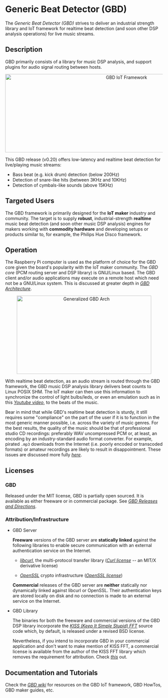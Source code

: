 # Generic Beat Detector (GBD)

The *Generic Beat Detector (GBD)* strives to deliver an industrial strength library and IoT framework for realtime beat 
detection (and soon other DSP analysis operations) for live music streams. 

## Description

GBD primarily consists of a library for music DSP analysis, and support plugins for 
audio signal routing between hosts.
<p align="center">
<img src="https://github.com/generic-beat-detector/GBD/blob/master/docs/img/gbd-iot-framework.jpg" alt="GBD IoT Framework" width="760" height="250"/>
</p>

This GBD release (v0.20) offers low-latency and realtime beat detection for
live/playing music streams:

* Bass beat (e.g. kick drum) detection (below 200Hz)
* Detection of snare-like hits (between 3KHz and 10KHz)
* Detection of cymbals-like sounds (above 15KHz)

## Targeted Users

The GBD framework is primarily designed for the __IoT maker__ industry and community. The 
target is to supply __robust__, industrial-strength __realtime__ music 
beat detection (and soon other music DSP analysis) engines for makers 
working with __commodity hardware__ and developing setups or products similar to,
for example, the Philips Hue Disco framework.

## Operation

The Raspberry Pi computer is used as the platform of choice for the GBD core given the board's popularity with the IoT maker community. The *GBD core* (PCM routing server and DSP library) is GNU/Linux based. The GBD client and/or audio applications
may execute on a remote host which need not be a GNU/Linux system. This is discussed at greater depth in [*GBD Architecture*](https://github.com/generic-beat-detector/GBD/wiki/The-GBD-IoT-Framework#gbd-achitecture).

<p align="center">
<img src="https://github.com/generic-beat-detector/GBD/blob/master/docs/img/generalized-gbd-arch.jpg" alt="Generalized GBD Arch" width="430" height="250"/></p>

With realtime beat detection, as an audio stream is routed through the GBD framework, the 
GBD music DSP analysis library delivers beat counts to Linux POSIX SHM. 
The IoT maker can then use this information to synchronize the control of light bulbs/leds, or even an emulation such as in this [*Youtube video*](https://youtu.be/1wmrO51TZqA), to the beats of the music.


Bear in mind that while GBD's realtime beat detection is sturdy, it still requires some "compliance" on the part of the user
if it is to function in the most generic manner possible, i.e. across the variety of music genres. For the best results, the quality of the music should be that of professional studio CD recordings: preferably WAV uncompressed PCM or, at least, an encoding by an industry-standard audio format converter. For example, pirated `.mp3` downloads from the Internet (i.e. poorly encoded or transcoded formats) or amateur recordings are likely to result in disappointment. These issues are discussed more fully
[*here*](https://github.com/generic-beat-detector/GBD/wiki#features).

## Licenses

### GBD

Released under the MIT license, GBD is partially open sourced. It is available as either freeware or in commercial package.
See [*GBD Releases and Directions*](https://github.com/generic-beat-detector/GBD/wiki/GBD-Releases-and-Directions). 

### Attribution/Infrastructure

* GBD Server

  __Freeware__ versions of the GBD server are __statically linked__ against the following libraries to enable secure communication
  with an external authentication service on the Internet.
  
	* [*libcurl*](https://curl.haxx.se/libcurl/), the multi-protocol transfer library ([*Curl license*](https://curl.haxx.se/docs/copyright.html) -- an MIT/X derivative license)
  
	* [*OpenSSL*](https://www.openssl.org/) crypto infrastructure ([*OpenSSL license*](https://www.openssl.org/source/license.html))

  __Commercial__ releases of the GBD server are __neither__ statically nor dynamically linked against libcurl or OpenSSL. Their
  authentication keys are stored locally on disk and no connection is made to an external service on the Internet. 
  
* GBD Library

  The binaries for both the freeware and commercial versions of the GBD DSP library incorporate the 
  [*KISS (Keep It Simple Stupid) FFT*](https://github.com/mborgerding/kissfft) source code which, by default, is released under a revised BSD license. 
  
  Nevertheless, if you intend to incorporate GBD in your commercial application and don't want to make mention of KISS FFT, a commercial license is available from the author of the KISS FFT library which removes the requirement for attribution. Check [*this*](https://github.com/mborgerding/kissfft) out.
  
## Documentation and Tutorials

Check the [*GBD wiki*](https://github.com/generic-beat-detector/GBD/wiki) for resources on
the GBD IoT framework, GBD HowTos, GBD maker guides, etc.



